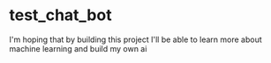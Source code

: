 # test_chat_bot
I'm hoping that by building this project I'll be able to learn more about machine learning and build my own ai
